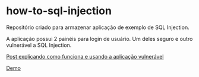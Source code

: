 # how-to-sql-injection
Repositório criado para armazenar aplicação de exemplo de SQL Injection.

A aplicação possui 2 painéis para login de usuário. Um deles seguro e outro vulnerável a SQL Injection.

[Post explicando como funciona e usando a aplicação vulnerável](http://www.blog.ti.lemaf.ufla.br/vulnerabilidades-em-aplicacoes-web-sql-injection)

[Demo](http://www.blog.ti.leaf.ufla.br/vulnerabilidades-em-aplicacoes-web-sql-injection)
